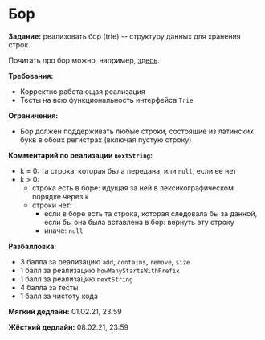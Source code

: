 # Бор

**Задание:** реализовать бор (trie) -- структуру данных для хранения строк.

Почитать про бор можно, например, [здесь](https://neerc.ifmo.ru/wiki/index.php?title=%D0%91%D0%BE%D1%80).

**Требования:**
- Корректно работающая реализация
- Тесты на всю функциональность интерфейса `Trie`

**Ограничения:**
- Бор должен поддерживать любые строки, состоящие из латинских букв в обоих регистрах (включая пустую строку)

**Комментарий по реализации `nextString`:**
- k = 0: та строка, которая была передана, или `null`, если ее нет
- k > 0:
  - строка есть в боре: идущая за ней в лексикографическом порядке через `k`
  - строки нет:
    - если в боре есть та строка, которая следовала бы за данной, если бы она была вставлена в бор: вернуть эту строку
     - иначе: `null`

**Разбалловка:**
- 3 балла за реализацию `add`, `contains`, `remove`, `size`
- 1 балл за реализацию `howManyStartsWithPrefix`
- 1 балл за реализацию `nextString`
- 4 балла за тесты
- 1 балл за чистоту кода

**Мягкий дедлайн:** 01.02.21, 23:59

**Жёсткий дедлайн:** 08.02.21, 23:59
